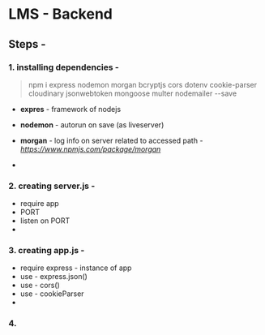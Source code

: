 # LMS - Backend

## Steps -

### 1. installing dependencies -

> npm i express nodemon morgan bcryptjs cors dotenv cookie-parser cloudinary jsonwebtoken mongoose multer nodemailer --save

- **expres** - framework of nodejs

- **nodemon** - autorun on save (as liveserver)

- **morgan** - log info on server related to accessed path - *https://www.npmjs.com/package/morgan*

- 

### 2. creating server.js -

- require app
- PORT
- listen on PORT
-

### 3. creating app.js -

- require express - instance of app
- use - express.json()
- use - cors()
- use - cookieParser
-

### 4.
